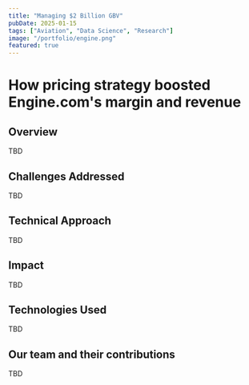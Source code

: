 ```yaml
---
title: "Managing $2 Billion GBV"
pubDate: 2025-01-15
tags: ["Aviation", "Data Science", "Research"]
image: "/portfolio/engine.png"
featured: true
---
```


# How pricing strategy boosted Engine.com's margin and revenue

## Overview

TBD

## Challenges Addressed

TBD

## Technical Approach

TBD

## Impact

TBD

## Technologies Used

TBD

## Our team and their contributions

TBD
